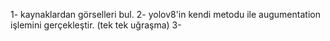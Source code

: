 1- kaynaklardan görselleri bul.
2- yolov8'in kendi metodu ile augumentation işlemini gerçekleştir. (tek tek uğraşma)
3-
